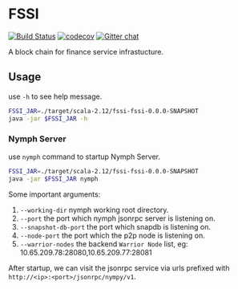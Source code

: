 # FSSI

[![Build Status](https://travis-ci.org/bigknife/fssi.svg?branch=master)](https://travis-ci.org/bigknife/fssi)
[![codecov](https://codecov.io/gh/bigknife/fssi/branch/master/graph/badge.svg)](https://codecov.io/gh/bigknife/fssi)
[![Gitter chat](https://badges.gitter.im/gitterHQ/gitter.png)](https://gitter.im/fssi-talking/Lobby)

A block chain for finance service infrastucture.

## Usage

use `-h` to see help message.

```bash
FSSI_JAR=./target/scala-2.12/fssi-fssi-0.0.0-SNAPSHOT
java -jar $FSSI_JAR -h
```

### Nymph Server

use `nymph` command to startup Nymph Server.

```bash
FSSI_JAR=./target/scala-2.12/fssi-fssi-0.0.0-SNAPSHOT
java -jar $FSSI_JAR nymph
```

Some important arguments:

1. `--working-dir` nymph working root directory.
2. `--port` the port which nymph jsonrpc server is listening on.
3. `--snapshot-db-port` the port which snapdb is listening on.
4. `--node-port` the port which the p2p node is listening on.
5. `--warrior-nodes` the backend `Warrior Node` list, eg: 10.65.209.78:28080,10.65.209.77:28081

After startup, we can visit the jsonrpc service via urls prefixed with
`http://<ip>:<port>/jsonrpc/nympy/v1`.